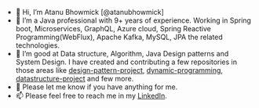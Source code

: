 - 👋 Hi, I’m Atanu Bhowmick [@atanubhowmick]
- 👀 I’m a Java professional with 9+ years of experience. Working in Spring boot, Microservices, GraphQL, Azure cloud, Spring Reactive Programming(WebFlux), Apache Kafka, MySQL, JPA the related technologies.
- 🌱 I’m good at Data structure, Algorithm, Java Design patterns and System Design. I have created and contributing a few repositories in those areas like [design-pattern-project](https://github.com/atanubhowmick/design-pattern-project), [dynamic-programming](https://github.com/atanubhowmick/dynamic-programming), [datastructure-project](https://github.com/atanubhowmick/datastructure-project) and few more.
- 💞️ Please let me know if you have anything for me.
- 📫 Please feel free to reach me in my [LinkedIn](https://www.linkedin.com/in/atanubhowmick).

<!---
atanubhowmick/atanubhowmick is a ✨ special ✨ repository because its `README.md` (this file) appears on your GitHub profile.
You can click the Preview link to take a look at your changes.
--->
